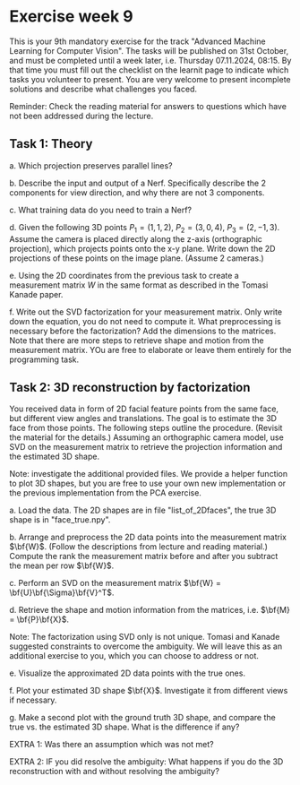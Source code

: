 # Exercise week 9

This is your 9th mandatory exercise for the track "Advanced Machine Learning for Computer Vision".
The tasks will be published on 31st October, and must be completed until a week later, i.e. Thursday 07.11.2024, 08:15. 
By that time you must fill out the checklist on the learnit page to indicate which tasks you volunteer to present. 
You are very welcome to present incomplete solutions and describe what challenges you faced.

Reminder: Check the reading material for answers to questions which have not been addressed during the lecture. 


## Task 1: Theory

a. Which projection preserves parallel lines? 

b. Describe the input and output of a Nerf. Specifically describe the 2 components for view direction, and why there are not 3 components. 

c. What training data do you need to train a Nerf?

d. Given the following 3D points $P_1​=(1,1,2)$, $P_2​=(3,0,4)$, $P_3​=(2,−1,3)$.
Assume the camera is placed directly along the z-axis (orthographic projection), which projects points onto the x-y plane. 
Write down the 2D projections of these points on the image plane. (Assume 2 cameras.)

e. Using the 2D coordinates from the previous task to create a measurement matrix $W$ in the same format as described in the Tomasi Kanade paper. 

f. Write out the SVD factorization for your measurement matrix. Only write down the equation, you do not need to compute it. What preprocessing is necessary before the factorization?
Add the dimensions to the matrices. 
Note that there are more steps to retrieve shape and motion from the measurement matrix. YOu are free to elaborate or leave them entirely for the programming task.




## Task 2: 3D reconstruction by factorization
You received data in form of 2D facial feature points from the same face, but different view angles and translations. The goal is to estimate the 3D face from those points. 
The following steps outline the procedure. (Revisit the material for the details.)
Assuming an orthographic camera model, use SVD on the measurement matrix to retrieve the projection information and the estimated 3D shape. 

Note: investigate the additional provided files. We provide a helper function to plot 3D shapes, but you are free to use your own new implementation or the previous implementation from the PCA exercise.

a. Load the data. 
The 2D shapes are in file "list_of_2Dfaces", the true 3D shape is in "face_true.npy".

b. Arrange and preprocess the 2D data points into the measurement matrix $\bf{W}$. (Follow the descriptions from lecture and reading material.) Compute the rank the measurement matrix before and after you subtract the mean per row $\bf{W}$. 

c. Perform an SVD on the measurement matrix $\bf{W} = \bf{U}\bf{\Sigma}\bf{V}^T$.

d. Retrieve the shape and motion information from the matrices, i.e. $\bf{M} = \bf{P}\bf{X}$. 

Note: The factorization using SVD only is not unique. Tomasi and Kanade suggested constraints to overcome the ambiguity. 
We will leave this as an additional exercise to you, which you can choose to address or not.

e. Visualize the approximated 2D data points with the true ones. 

f. Plot your estimated 3D shape $\bf{X}$. Investigate it from different views if necessary. 

g. Make a second plot with the ground truth 3D shape, and compare the true vs. the estimated 3D shape. What is the difference if any?

EXTRA 1: Was there an assumption which was not met? 

EXTRA 2: IF you did resolve the ambiguity: What happens if you do the 3D reconstruction with and without resolving the ambiguity? 


<!-- 2F > P -->